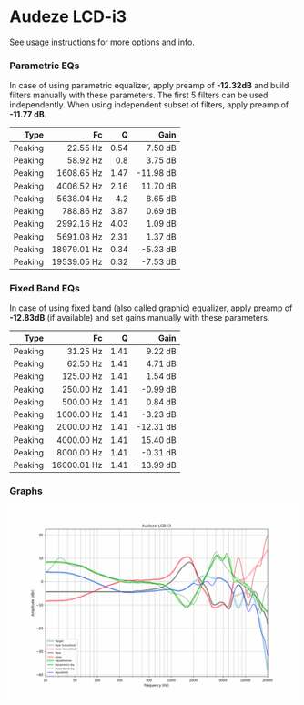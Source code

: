 # Audeze LCD-i3
See [usage instructions](https://github.com/jaakkopasanen/AutoEq#usage) for more options and info.

### Parametric EQs
In case of using parametric equalizer, apply preamp of **-12.32dB** and build filters manually
with these parameters. The first 5 filters can be used independently.
When using independent subset of filters, apply preamp of **-11.77 dB**.

| Type    | Fc          |    Q | Gain      |
|--------:|------------:|-----:|----------:|
| Peaking | 22.55 Hz    | 0.54 | 7.50 dB   |
| Peaking | 58.92 Hz    | 0.8  | 3.75 dB   |
| Peaking | 1608.65 Hz  | 1.47 | -11.98 dB |
| Peaking | 4006.52 Hz  | 2.16 | 11.70 dB  |
| Peaking | 5638.04 Hz  | 4.2  | 8.65 dB   |
| Peaking | 788.86 Hz   | 3.87 | 0.69 dB   |
| Peaking | 2992.16 Hz  | 4.03 | 1.09 dB   |
| Peaking | 5691.08 Hz  | 2.31 | 1.37 dB   |
| Peaking | 18979.01 Hz | 0.34 | -5.33 dB  |
| Peaking | 19539.05 Hz | 0.32 | -7.53 dB  |

### Fixed Band EQs
In case of using fixed band (also called graphic) equalizer, apply preamp of **-12.83dB**
(if available) and set gains manually with these parameters.

| Type    | Fc          |    Q | Gain      |
|--------:|------------:|-----:|----------:|
| Peaking | 31.25 Hz    | 1.41 | 9.22 dB   |
| Peaking | 62.50 Hz    | 1.41 | 4.71 dB   |
| Peaking | 125.00 Hz   | 1.41 | 1.54 dB   |
| Peaking | 250.00 Hz   | 1.41 | -0.99 dB  |
| Peaking | 500.00 Hz   | 1.41 | 0.84 dB   |
| Peaking | 1000.00 Hz  | 1.41 | -3.23 dB  |
| Peaking | 2000.00 Hz  | 1.41 | -12.31 dB |
| Peaking | 4000.00 Hz  | 1.41 | 15.40 dB  |
| Peaking | 8000.00 Hz  | 1.41 | -0.31 dB  |
| Peaking | 16000.01 Hz | 1.41 | -13.99 dB |

### Graphs
![](./Audeze%20LCD-i3.png)